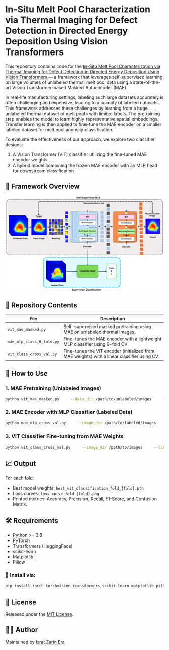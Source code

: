 # In-Situ Melt Pool Characterization via Thermal Imaging for Defect Detection in Directed Energy Deposition Using Vision Transformers

This repository contains code for the [In-Situ Melt Pool Characterization via Thermal Imaging for Defect Detection in Directed Energy Deposition Using Vision Transformers](https://doi.org/10.1016/j.jmapro.2025.03.123) — a framework that leverages self-supervised learning on large volumes of unlabeled thermal melt pool data using a state-of-the-art Vision Transformer-based Masked Autoencoder (MAE).

In real-life manufacturing settings, labeling such large datasets accurately is often challenging and expensive, leading to a scarcity of labeled datasets. This framework addresses these challenges by learning from a huge unlabeled thermal dataset of melt pools with limited labels. The pretraining step enables the model to learn highly representative spatial embeddings. Transfer learning is then applied to fine-tune the MAE encoder on a smaller labeled dataset for melt pool anomaly classification.

To evaluate the effectiveness of our approach, we explore two classifier designs:
1. A Vision Transformer (ViT) classifier utilizing the fine-tuned MAE encoder weights
2. A hybrid model combining the frozen MAE encoder with an MLP head for downstream classification

## 🧠 Framework Overview

![The proposed framework](image/mae_encoder.png)

## 📂 Repository Contents

| File                      | Description                                                                 |
|---------------------------|-----------------------------------------------------------------------------|
| `vit_mae_masked.py`       | Self-supervised masked pretraining using MAE on unlabeled thermal images.  |
| `mae_mlp_class_6_fold.py` | Fine-tunes the MAE encoder with a lightweight MLP classifier using 6-fold CV.|
| `vit_class_cross_val.py`  | Fine-tunes the ViT encoder (initialized from MAE weights) with a linear classifier using CV. |

## 🚀 How to Use

### 1. MAE Pretraining (Unlabeled Images)

```bash
python vit_mae_masked.py     --data_dir /path/to/unlabeled/images     --epochs 100     --batch_size 16     --lr 1e-4     --save_path ./mae_model.pth     --loss_plot_path ./loss_curve.png     --recon_save_folder ./reconstructed_images
```

### 2. MAE Encoder with MLP Classifier (Labeled Data)

```bash
python mae_mlp_cross_val.py     --image_dir /path/to/labeled/images     --label_csv /path/to/labels.csv     --mae_weights_path /path/to/mae_model.pth     --output_dir ./mae_mlp_cross_val_outputs     --epochs 100     --batch_size 32     --lr 1e-4     --num_folds 6     --fold_start 1
```

### 3. ViT Classifier Fine-tuning from MAE Weights

```bash
python vit_class_cross_val.py     --image_dir /path/to/images     --label_csv /path/to/labels.csv     --mae_weights_path /path/to/mae_model.pth     --output_dir ./vit_cross_val_outputs     --epochs 100     --batch_size 32     --lr 1e-4     --num_folds 6     --fold_start 1
```

## 📈 Output

For each fold:

- Best model weights: `best_vit_classification_fold_{fold}.pth`
- Loss curves: `loss_curve_fold_{fold}.png`
- Printed metrics: Accuracy, Precision, Recall, F1-Score, and Confusion Matrix.

## 🛠️ Requirements

- Python >= 3.8  
- PyTorch  
- Transformers (HuggingFace)  
- scikit-learn  
- Matplotlib  
- Pillow  

### 🔧 Install via:

```bash
pip install torch torchvision transformers scikit-learn matplotlib pillow timm==0.4.5
```

## 📄 License

Released under the [MIT License](LICENSE).

## 👩‍💻 Author

Maintained by [Israt Zarin Era](https://github.com/IE0005)